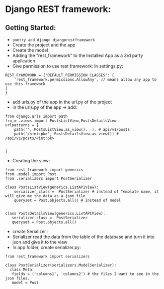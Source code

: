 # Django REST framework:

## Getting Started:
* `poetry add django djangorestframework`
* Create the project and the app
* Create the model
* Adding the "rest_framework" to the Installed App as a 3rd party application
* Give permission to use rest framework:  In settings.py:
```
REST_FrAMEWORK = {'DEFAULT_PERMISSION_CLASSES': [
    'rest_framework.permissions.AllowAny', // means allow any app to use this framework
]
}
```
* add urls.py of the app in the url.py of the project
* in the urls.py of the app -> add:
```
from django.urls import path
fro,m .views import PostsListView,PostsDetailsView
urlpatterns = [
    path('', PostsListView,as_view(),  ), # api/v1/posts
    path('/<int:pk>', PostsDetailsView.as_view()) # /api/v1/posts/<int:pk>


]
```
* Creating the view: 
```
from rest_framework import generics
from .model import Post
from .serializers import PostSerializer

class PostsListView(generics.ListAPIView):
    serializer_class =  PostSerializer # instead of Template name, it will give me the data as a json file
    queryset = Post.objects.all() # instead of model


class PostsDetailsView(generics.ListAPIView):
   serializer_class =  PostSerializer
   queryset = Post.objects.all()

```
* create Serializer :
 * Serializer read the data from the table of the database and turn it into json and give it to the view
 * In app folder, create serializer.py:
```
from rest_framework import serializers

class PostSerializer(serializers.ModelSerializer):
  class Meta:
   fields = ('columns1', 'columns2') # the files I want to see in the json files.
   model = Post
   
```